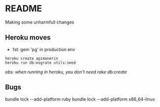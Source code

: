 # README
Making some unharmfull changes

## Heroku moves
* 1st: gem 'pg' in production env

```
heroku create apimanerin
heroku run db:migrate utils:seed
```
_obs: when running in heroku, you don't need rake db:create_

## Bugs
bundle lock --add-platform ruby
bundle lock --add-platform x86_64-linux
